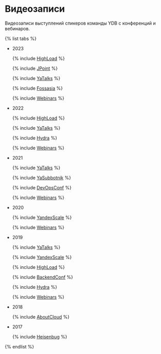 # Видеозаписи

Видеозаписи выступлений спикеров команды YDB с конференций и вебинаров.

{% list tabs %}

  - 2023

    {% include [HighLoad](./_includes/conferences/2023/HighLoad.md) %}

    {% include [JPoint](./_includes/conferences/2023/JPoint.md) %}

    {% include [YaTalks](./_includes/conferences/2023/YaTalks.md) %}

    {% include [Fossasia](./_includes/conferences/2023/Fossasia.md) %}

    {% include [Webinars](./_includes/webinars/2023/webinars.md) %}

  - 2022

    {% include [HighLoad](./_includes/conferences/2022/HighLoad.md) %}

    {% include [YaTalks](./_includes/conferences/2022/YaTalks.md) %}

    {% include [Hydra](./_includes/conferences/2022/Hydra.md) %}

    {% include [Webinars](./_includes/webinars/2022/webinars.md) %}

  - 2021

    {% include [YaTalks](./_includes/conferences/2021/YaTalks.md) %}

    {% include [YaSubbotnik](./_includes/conferences/2021/YaSubbotnik.md) %}

    {% include [DevOpsConf](./_includes/conferences/2021/DevOpsConf.md) %}

    {% include [Webinars](./_includes/webinars/2021/webinars.md) %}

  - 2020

    {% include [YandexScale](./_includes/conferences/2020/YandexScale.md) %}

    {% include [Webinars](./_includes/webinars/2020/webinars.md) %}

  - 2019

    {% include [YaTalks](./_includes/conferences/2019/YaTalks.md) %}

    {% include [YandexScale](./_includes/conferences/2019/YandexScale.md) %}

    {% include [HighLoad](./_includes/conferences/2019/HighLoad.md) %}

    {% include [BackendConf](./_includes/conferences/2019/BackendConf.md) %}

    {% include [Hydra](./_includes/conferences/2019/Hydra.md) %}

    {% include [Webinars](./_includes/webinars/2019/webinars.md) %}

  - 2018

    {% include [AboutCloud](./_includes/conferences/2018/about_cloud.md) %}

  - 2017 

    {% include [Heisenbug](./_includes/conferences/2017/Heisenbug.md) %}

{% endlist %}